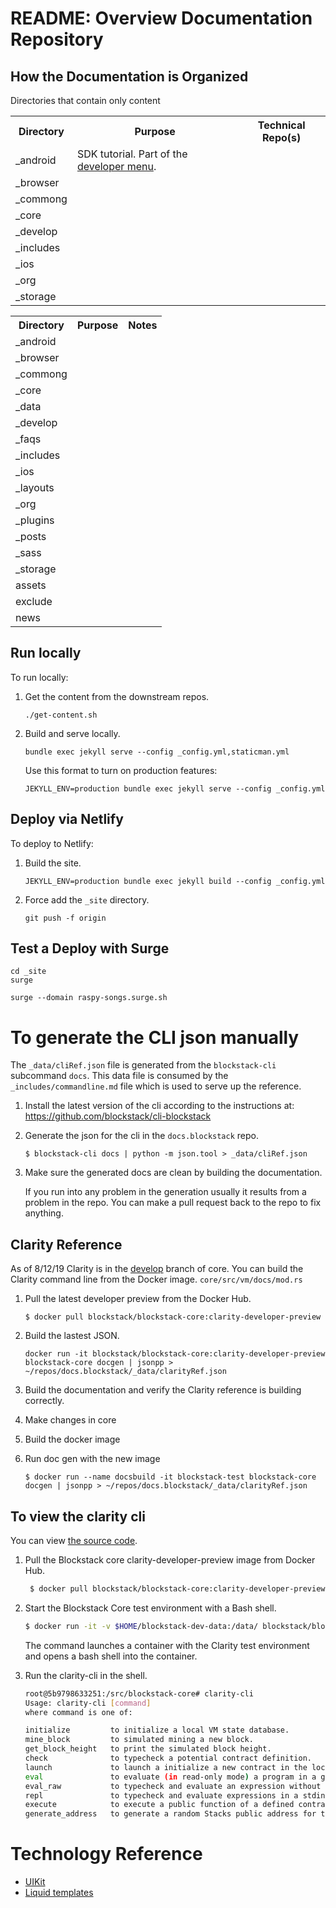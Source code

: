 # README: Overview Documentation Repository

## How the Documentation is Organized


Directories that contain only content

<table>
  <tr>
    <th>Directory</th>
    <th>Purpose</th>
     <th>Technical Repo(s)</th>
  </tr>
  <tr>
    <td>_android</td>
    <td>SDK tutorial. Part of the <a href="https://github.com/blockstack/docs.blockstack/blob/master/_data/navigation_learn.yml">developer menu</a>.</td>
   <td></td>
  </tr>
  <tr>
    <td>_browser</td>
    <td></td>
    <td></td>
  </tr>
  <tr>
    <td>_commong</td>
    <td></td>
    <td></td>
  </tr>
  <tr>
    <td>_core</td>
    <td></td>
    <td></td>
  </tr>
  <tr>
    <td>_develop</td>
    <td></td>
    <td></td>
  </tr>
  <tr>
  <td>_includes</td>
    <td></td>
    <td></td>
  </tr>
    <tr>
    <td>_ios</td>
    <td></td>
    <td></td>
  </tr>
  <tr>
    <td>_org</td>
    <td></td>
    <td></td>
  <tr>
    <td>_storage</td>
    <td></td>
    <td></td>
  </tr>
  </table>

<table>
  <tr>
    <th>Directory</th>
    <th>Purpose</th>
     <th>Notes</th>
  </tr>
  <tr>
    <td>_android</td>
    <td></td>
   <td></td>
  </tr>
  <tr>
    <td>_browser</td>
    <td></td>
    <td></td>
  </tr>
  <tr>
    <td>_commong</td>
    <td></td>
    <td></td>
  </tr>
  <tr>
    <td>_core</td>
    <td></td>
    <td></td>
  </tr>
  <tr>
    <td>_data</td>
    <td></td>
    <td></td>
  </tr>
  <tr>
    <td>_develop</td>
    <td></td>
    <td></td>
  </tr>
  <tr>
    <td>_faqs</td>
    <td></td>
    <td></td>
  </tr>
  <tr>
  <td>_includes</td>
    <td></td>
    <td></td>
  </tr>
    <tr>
    <td>_ios</td>
    <td></td>
    <td></td>
  </tr>
<tr>
    <td>_layouts</td>
    <td></td>
    <td></td>
</tr>
  <tr>
    <td>_org</td>
    <td></td>
    <td></td>
  </tr>
   <tr>
    <td>_plugins</td>
    <td></td>
    <td></td>
  </tr> 
  <tr>
    <td>_posts</td>
    <td></td>
    <td></td>
  </tr>
  <tr>
    <td>_sass</td>
    <td></td>
    <td></td>
  </tr>
  <tr>
    <td>_storage</td>
    <td></td>
    <td></td>
  </tr>
 <tr>
    <td>assets</td>
    <td></td>
    <td></td>
  </tr>
  <tr>
    <td>exclude</td>
    <td></td>
    <td></td>
  </tr>
    <tr>
    <td>news</td>
    <td></td>
    <td></td>
  </tr>
  </table>



## 

## Run locally

To run locally:

1. Get the content from the downstream repos.

    ```
    ./get-content.sh
    ```

3. Build and serve locally.

   ```
   bundle exec jekyll serve --config _config.yml,staticman.yml
   ```

   Use this format to turn on production features:

   ```
   JEKYLL_ENV=production bundle exec jekyll serve --config _config.yml
   ```

## Deploy via Netlify

To deploy to Netlify:

1. Build the site.

    ```
    JEKYLL_ENV=production bundle exec jekyll build --config _config.yml
    ```
2. Force add the `_site` directory.

    ```
    git push -f origin
    ```

## Test a Deploy with Surge


```
cd _site
surge
```

```
surge --domain raspy-songs.surge.sh
```

# To generate the CLI json manually

The `_data/cliRef.json` file is generated from the `blockstack-cli` subcommand `docs`. This data file is consumed by the `_includes/commandline.md` file which is used to serve up the reference.  

1. Install the latest version of the cli according to the instructions at: https://github.com/blockstack/cli-blockstack

2. Generate the json for the cli in the `docs.blockstack` repo.

   ```
   $ blockstack-cli docs | python -m json.tool > _data/cliRef.json 
   ```

3. Make sure the generated docs are clean by building the documentation.

   If you run into any problem in the generation usually it results from a problem in the repo. You can make a pull request back to the repo to fix anything.

## Clarity Reference

As of 8/12/19 Clarity is in the [develop](https://github.com/blockstack/blockstack-core/tree/develop) branch of core.  You can build the Clarity command line from the Docker image. `core/src/vm/docs/mod.rs`


1. Pull the latest developer preview from the Docker Hub.

   ```
   $ docker pull blockstack/blockstack-core:clarity-developer-preview
   ```

2. Build the lastest JSON.

   ```
   docker run -it blockstack/blockstack-core:clarity-developer-preview blockstack-core docgen | jsonpp > ~/repos/docs.blockstack/_data/clarityRef.json
   ```

3. Build the documentation and verify the Clarity reference is building correctly.

4. Make changes in core
5. Build the docker image
6. Run doc gen with the new image

    ```
   $ docker run --name docsbuild -it blockstack-test blockstack-core docgen | jsonpp > ~/repos/docs.blockstack/_data/clarityRef.json
    ```
## To view the clarity cli

You can view [the source code](https://github.com/blockstack/blockstack-core/blob/develop/src/clarity.rs).

1. Pull the Blockstack core clarity-developer-preview image from Docker Hub.

   ```bash
    $ docker pull blockstack/blockstack-core:clarity-developer-preview
   ```

2. Start the Blockstack Core test environment with a Bash shell.

    ```bash
    $ docker run -it -v $HOME/blockstack-dev-data:/data/ blockstack/blockstack-core:clarity-developer-preview bash
    ```

    The command launches a container with the Clarity test environment and opens a bash shell into the container.

3. Run the clarity-cli in the shell.

    ```bash
    root@5b9798633251:/src/blockstack-core# clarity-cli
    Usage: clarity-cli [command]
    where command is one of:

    initialize         to initialize a local VM state database.
    mine_block         to simulated mining a new block.
    get_block_height   to print the simulated block height.
    check              to typecheck a potential contract definition.
    launch             to launch a initialize a new contract in the local state database.
    eval               to evaluate (in read-only mode) a program in a given contract context.
    eval_raw           to typecheck and evaluate an expression without a contract or database context.
    repl               to typecheck and evaluate expressions in a stdin/stdout loop.
    execute            to execute a public function of a defined contract.
    generate_address   to generate a random Stacks public address for testing purposes.
    ```


# Technology Reference

* [UIKit](https://getuikit.com/docs/grid)
* [Liquid templates](https://shopify.github.io/liquid/)
